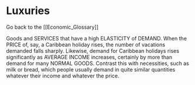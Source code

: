# Luxuries

Go back to the [[Economic_Glossary]]


Goods and SERVICES that have a high ELASTICITY of DEMAND. When the PRICE of, say, a Caribbean holiday rises, the number of vacations demanded falls sharply. Likewise, demand for Caribbean holidays rises significantly as AVERAGE INCOME increases, certainly by more than demand for many NORMAL GOODS. Contrast this with necessities, such as milk or bread, which people usually demand in quite similar quantities whatever their income and whatever the price.

